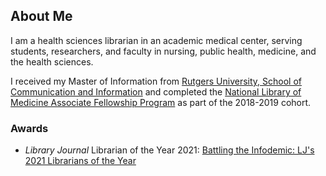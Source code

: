 ## About Me

I am a health sciences librarian in an academic medical center, serving students, researchers, and faculty in nursing, public health, medicine, and the health sciences. 

I received my Master of Information from [Rutgers University, School of Communication and Information](https://comminfo.rutgers.edu/) and completed the [National Library of Medicine Associate Fellowship Program](https://www.nlm.nih.gov/about/training/associate/index.html) as part of the 2018-2019 cohort.


### Awards

 - _Library Journal_ Librarian of the Year 2021: [Battling the Infodemic: LJ's 2021 Librarians of the Year](https://www.libraryjournal.com/story/librarianoftheyear/Battling-the-Infodemic-LJs-2021-Librarians-of-the-Year-covid-19)

